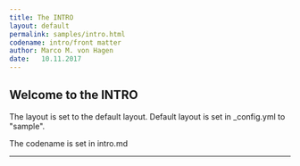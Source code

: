 ```yaml
---
title: The INTRO
layout: default
permalink: samples/intro.html
codename: intro/front matter
author: Marco M. von Hagen
date:   10.11.2017
---
```


## Welcome to the INTRO

The layout is set to the default layout.
Default layout is set in _config.yml to "sample".

The codename is set in intro.md

---
